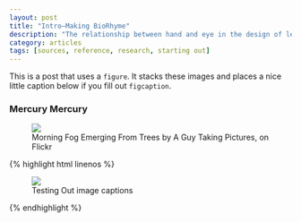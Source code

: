 ```yaml
---
layout: post
title: "Intro—Making BioRhyme"
description: "The relationship between hand and eye in the design of letterforms"
category: articles
tags: [sources, reference, research, starting out]
---
```


This is a post that uses a `figure`. It stacks these images and places a nice little caption below if you fill out `figcaption`.

### Mercury Mercury

<figure>
	<img src=!["http://farm9.staticflickr.com/8426/7758832526_cc8f681e48_c.jpg"]()>
	<figcaption>Morning Fog Emerging From Trees by A Guy Taking Pictures, on Flickr</figcaption>
</figure>

{% highlight html linenos %}
<figure>
	<img src="/images/image-filename-1.jpg">
	<figcaption>Testing Out image captions</figcaption>
</figure>
{% endhighlight %}